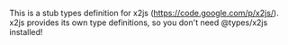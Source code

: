 This is a stub types definition for x2js (https://code.google.com/p/x2js/).
x2js provides its own type definitions, so you don't need @types/x2js installed!